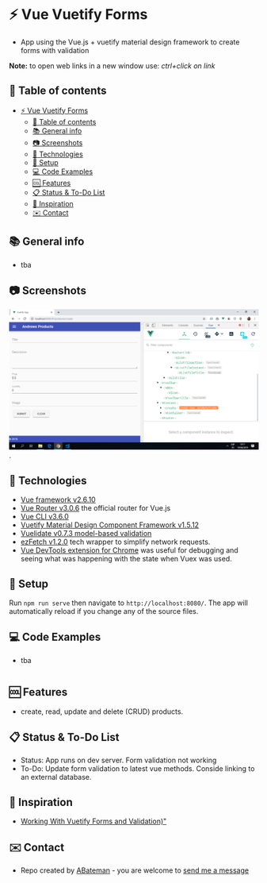 # :zap: Vue Vuetify Forms

* App using the Vue.js + vuetify material design framework to create forms with validation

**Note:** to open web links in a new window use: _ctrl+click on link_

## :page_facing_up: Table of contents

* [:zap: Vue Vuetify Forms](#zap-vue-vuetify-forms)
  * [:page_facing_up: Table of contents](#page_facing_up-table-of-contents)
  * [:books: General info](#books-general-info)
  * [:camera: Screenshots](#camera-screenshots)
  * [:signal_strength: Technologies](#signal_strength-technologies)
  * [:floppy_disk: Setup](#floppy_disk-setup)
  * [:computer: Code Examples](#computer-code-examples)
  * [:cool: Features](#cool-features)
  * [:clipboard: Status & To-Do List](#clipboard-status--to-do-list)
  * [:clap: Inspiration](#clap-inspiration)
  * [:envelope: Contact](#envelope-contact)

## :books: General info

* tba

## :camera: Screenshots

![Example screenshot](./img/create-product-page.png).

## :signal_strength: Technologies

* [Vue framework v2.6.10](https://vuejs.org/)
* [Vue Router v3.0.6](https://router.vuejs.org/) the official router for Vue.js
* [Vue CLI v3.6.0](https://github.com/vuejs/vue-cli)
* [Vuetify Material Design Component Framework v1.5.12](https://vuetifyjs.com/en/)
* [Vuelidate v0.7.3 model-based validation](https://vuelidate.netlify.com/)
* [ezFetch v1.2.0](https://www.npmjs.com/package/ez-fetch) tech wrapper to simplify network requests.
* [Vue DevTools extension for Chrome](https://chrome.google.com/webstore/detail/vuejs-devtools/nhdogjmejiglipccpnnnanhbledajbpd) was useful for debugging and seeing what was happening with the state when Vuex was used.

## :floppy_disk: Setup

Run `npm run serve` then navigate to `http://localhost:8080/`. The app will automatically reload if you change any of the source files.

## :computer: Code Examples

* tba

```javascript

```

## :cool: Features

* create, read, update and delete (CRUD) products.

## :clipboard: Status & To-Do List

* Status: App runs on dev server. Form validation not working
* To-Do: Update form validation to latest vue methods. Conside linking to an external database.

## :clap: Inspiration

* [Working With Vuetify Forms and Validation)"](https://www.youtube.com/watch?v=HkKutWgQXU8)

## :envelope: Contact

* Repo created by [ABateman](https://www.andrewbateman.org) - you are welcome to [send me a message](https://andrewbateman.org/contact)
